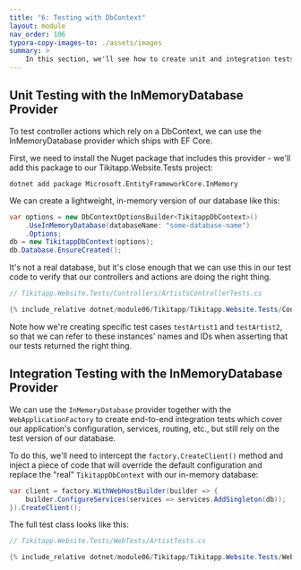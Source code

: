 ```yaml
---
title: "6: Testing with DbContext"
layout: module
nav_order: 106
typora-copy-images-to: ./assets/images
summary: >
    In this section, we'll see how to create unit and integration tests for controllers and actions that use the DbContext.
---
```


## Unit Testing with the InMemoryDatabase Provider

To test controller actions which rely on a DbContext, we can use the InMemoryDatabase provider which ships with EF Core.

First, we need to install the Nuget package that includes this provider - we'll add this package to our Tikitapp.Website.Tests project:

```
dotnet add package Microsoft.EntityFrameworkCore.InMemory
```

We can create a lightweight, in-memory version of our database like this:

```csharp
var options = new DbContextOptionsBuilder<TikitappDbContext>()
	.UseInMemoryDatabase(databaseName: "some-database-name")
	.Options;
db = new TikitappDbContext(options);
db.Database.EnsureCreated();
```

It's not a real database, but it's close enough that we can use this in our test code to verify that our controllers and actions are doing the right thing.

```csharp
// Tikitapp.Website.Tests/Controllers/ArtistsControllerTests.cs

{% include_relative dotnet/module06/Tikitapp/Tikitapp.Website.Tests/Controllers/ArtistsControllerTests.cs %}
```

Note how we're creating specific test cases `testArtist1` and `testArtist2`, so that we can refer to these instances' names and IDs when asserting that our tests returned the right thing.

## Integration Testing with the InMemoryDatabase Provider

We can use the `InMemoryDatabase` provider together with the `WebApplicationFactory` to create end-to-end integration tests which cover our application's configuration, services, routing, etc., but still rely on the test version of our database.

To do this, we'll need to intercept the `factory.CreateClient()` method and inject a piece of code that will override the default configuration and replace the "real" `TikitappDbContext` with our in-memory database:

```csharp
var client = factory.WithWebHostBuilder(builder => {
	builder.ConfigureServices(services => services.AddSingleton(db));
}).CreateClient();
```

The full test class looks like this:

```csharp
// Tikitapp.Website.Tests/WebTests/ArtistTests.cs

{% include_relative dotnet/module06/Tikitapp/Tikitapp.Website.Tests/WebTests/ArtistsTests.cs %}
```

